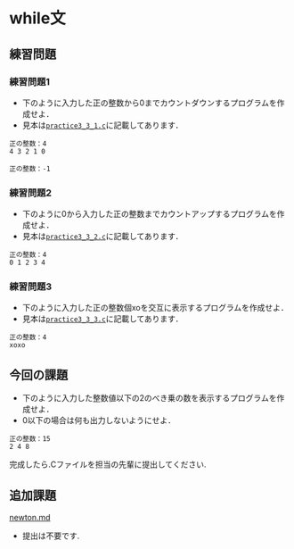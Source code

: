 # while文

## 練習問題

### 練習問題1

* 下のように入力した正の整数から0までカウントダウンするプログラムを作成せよ．
* 見本は[`practice3_3_1.c`](practice3_3_1.c)に記載してあります．

```shell
正の整数：4
4 3 2 1 0 
```

```shell
正の整数：-1

```

### 練習問題2

* 下のように0から入力した正の整数までカウントアップするプログラムを作成せよ．
* 見本は[`practice3_3_2.c`](practice3_3_2.c)に記載してあります．

```shell
正の整数：4
0 1 2 3 4 
```

### 練習問題3

* 下のように入力した正の整数個xoを交互に表示するプログラムを作成せよ．
* 見本は[`practice3_3_3.c`](practice3_3_3.c)に記載してあります．

```shell
正の整数：4
xoxo
```

## 今回の課題

* 下のように入力した整数値以下の2のべき乗の数を表示するプログラムを作成せよ．
* 0以下の場合は何も出力しないようにせよ．

```shell
正の整数：15
2 4 8
```

完成したら.Cファイルを担当の先輩に提出してください.

## 追加課題
[newton.md](newton.md)

* 提出は不要です.
